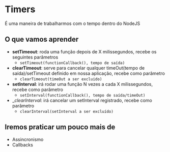 # Timers

É uma maneira de trabalharmos com o tempo dentro do NodeJS

## O que vamos aprender
* __setTimeout__: roda uma função depois de X milissegundos, recebe os seguintes parâmetros
    - `setTimeout(functionCallback(), tempo de saída)`
* __clearTimeout__: serve para cancelar qualquer timeOut(tempo de saída)/setTimeout definido em nossa aplicação, recebe como parâmetro
    - `clearTimeout(timeOut a ser excluido)`
* __setInterval__: irá rodar uma função N vezes a cada X milissegundos, recebe como parâmetro
    - `setInterval(functionCallback(), tempo de saída/timeOut)`
* __clearInterval_: irá cancelar um setInterval registrado, recebe como parâmetro
    - `clearInterval(setInterval a ser excluído)`

## Iremos praticar um pouco mais de 
* Assincronismo
* Callbacks